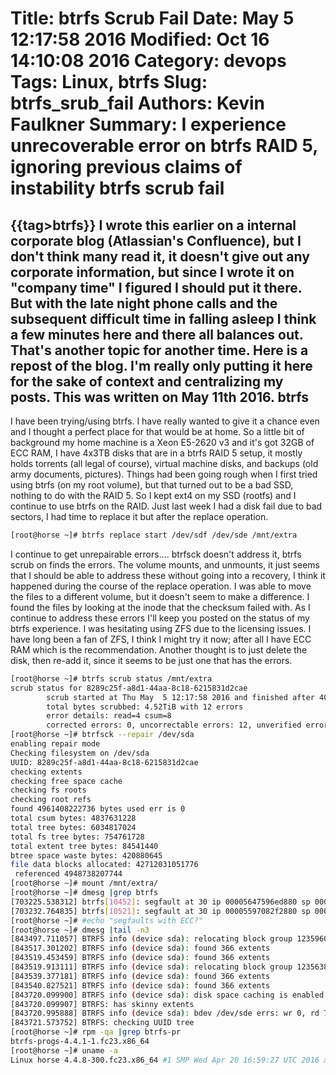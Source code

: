 Title: btrfs Scrub Fail
Date: May  5 12:17:58 2016
Modified: Oct 16 14:10:08 2016
Category: devops
Tags: Linux, btrfs
Slug: btrfs_srub_fail
Authors: Kevin Faulkner
Summary: I experience unrecoverable error on btrfs RAID 5, ignoring previous claims of instability
btrfs scrub fail
================
{{tag>btrfs}}
I wrote this earlier on a internal corporate blog (Atlassian's Confluence), but I don't think many read it, it doesn't give out any corporate information, but since I wrote it on "company time" I figured I should put it there. But with the late night phone calls and the subsequent difficult time in falling asleep I think a few minutes here and there all balances out. That's another topic for another time. Here is a repost of the blog. I'm really only putting it here for the sake of context and centralizing my posts. This was written on May 11th 2016.
btrfs
-----
I have been trying/using btrfs. I have really wanted to give it a chance even and I thought a perfect place for that would be at home. So a little bit of background my home machine is a Xeon E5-2620 v3 and it's got 32GB of ECC RAM, I have 4x3TB disks that are in a btrfs RAID 5 setup, it mostly holds torrents (all legal of course), virtual machine disks, and backups (old army documents, pictures). Things had been going rough when I first tried using btrfs (on my root volume), but that turned out to be a bad SSD, nothing to do with the RAID 5. So I kept ext4 on my SSD (rootfs) and I continue to use btrfs on the RAID. Just last week I had a disk fail due to bad sectors, I had time to replace it but after the replace operation.
```bash
[root@horse ~]# btrfs replace start /dev/sdf /dev/sde /mnt/extra
```
I continue to get unrepairable errors.... btrfsck doesn't address it, btrfs scrub on finds the errors. The volume mounts, and unmounts, it just seems that I should be able to address these without going into a recovery, I think it happened during the course of the replace operation. I was able to move the files to a different volume, but it doesn't seem to make a difference. I found the files by looking at the inode that the checksum failed with. As I continue to address these errors I'll keep you posted on the status of my btrfs experience. I was hesitating using ZFS due to the licensing issues. I have long been a fan of ZFS, I think I might try it now; after all I have ECC RAM which is the recommendation. Another thought is to just delete the disk, then re-add it, since it seems to be just one that has the errors.

```bash
[root@horse ~]# btrfs scrub status /mnt/extra
scrub status for 8289c25f-a8d1-44aa-8c18-6215831d2cae
        scrub started at Thu May  5 12:17:58 2016 and finished after 40:13:09
        total bytes scrubbed: 4.52TiB with 12 errors
        error details: read=4 csum=8
        corrected errors: 0, uncorrectable errors: 12, unverified errors: 0
[root@horse ~]# btrfsck --repair /dev/sda
enabling repair mode
Checking filesystem on /dev/sda
UUID: 8289c25f-a8d1-44aa-8c18-6215831d2cae
checking extents
checking free space cache
checking fs roots
checking root refs
found 4961408222736 bytes used err is 0
total csum bytes: 4837631228
total tree bytes: 6034817024
total fs tree bytes: 754761728
total extent tree bytes: 84541440
btree space waste bytes: 420880645
file data blocks allocated: 42712031051776
 referenced 4948738207744
[root@horse ~]# mount /mnt/extra/
[root@horse ~]# dmesg |grep btrfs
[703225.538312] btrfs[10452]: segfault at 30 ip 00005647596ed880 sp 00007fff57c1bb40 error 4 in btrfs[564759698000+92000]
[703232.764835] btrfs[10521]: segfault at 30 ip 00005597082f2880 sp 00007fff2371b050 error 4 in btrfs[55970829d000+92000]
[root@horse ~]# #echo "segfaults with ECC?"
[root@horse ~]# dmesg |tail -n3
[843497.711057] BTRFS info (device sda): relocating block group 12359603060736 flags 129
[843517.301202] BTRFS info (device sda): found 366 extents
[843519.453459] BTRFS info (device sda): found 366 extents
[843519.913111] BTRFS info (device sda): relocating block group 12356381835264 flags 129
[843539.377181] BTRFS info (device sda): found 366 extents
[843540.827521] BTRFS info (device sda): found 366 extents
[843720.099900] BTRFS info (device sda): disk space caching is enabled
[843720.099907] BTRFS: has skinny extents
[843720.995888] BTRFS info (device sda): bdev /dev/sde errs: wr 0, rd 76, flush 0, corrupt 8, gen 0
[843721.573752] BTRFS: checking UUID tree
[root@horse ~]# rpm -qa |grep btrfs-pr
btrfs-progs-4.4.1-1.fc23.x86_64
[root@horse ~]# uname -a
Linux horse 4.4.8-300.fc23.x86_64 #1 SMP Wed Apr 20 16:59:27 UTC 2016 x86_64 x86_64 x86_64 GNU/Linux
```
